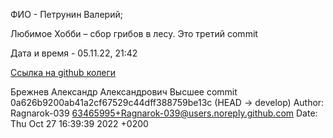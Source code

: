 ФИО - Петрунин Валерий;

Любимое Хобби – сбор грибов в лесу.
Это третий commit

Дата и время - 05.11.22, 21:42
 
[Ссылка на github колеги](https://github.com/Ragnarok-039/DE_Sprint)

Брежнев Александр Александрович Высшее
commit 0a626b9200ab41a2cf67529c44dff388759be13c (HEAD -> develop) Author: Ragnarok-039 63465995+Ragnarok-039@users.noreply.github.com Date: Thu Oct 27 16:39:39 2022 +0200
